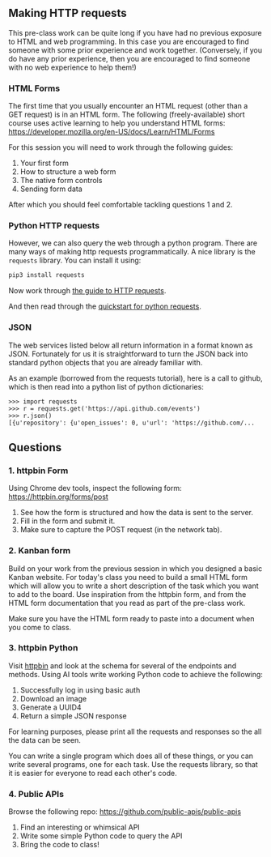 ## Making HTTP requests

This pre-class work can be quite long if you have had no previous exposure to
HTML and web programming. In this case you are encouraged to find someone with
some prior experience and work together. (Conversely, if you do have any prior
experience, then you are encouraged to find someone with no web experience to
help them!)

### HTML Forms

The first time that you usually encounter an HTML request (other than a GET
request) is in an HTML form. The following (freely-available) short course uses
active learning to help you understand HTML forms:
https://developer.mozilla.org/en-US/docs/Learn/HTML/Forms

For this session you will need to work through the following guides:

1. Your first form
2. How to structure a web form
3. The native form controls
4. Sending form data

After which you should feel comfortable tackling questions 1 and 2.

### Python HTTP requests

However, we can also query the web through a python program. There are many
ways of making http requests programmatically. A nice library is the `requests`
library. You can install it using:

```bash
pip3 install requests
```

Now work through [the guide to HTTP requests](https://developer.mozilla.org/en-US/docs/Web/HTTP/Overview).

And then read through the [quickstart for python requests](http://docs.python-requests.org/en/master/user/quickstart/).

### JSON

The web services listed below all return information in a format known as JSON.
Fortunately for us it is straightforward to turn the JSON back into standard
python objects that you are already familiar with.

As an example (borrowed from the requests tutorial), here is a call to github,
which is then read into a python list of python dictionaries:

```python3
>>> import requests
>>> r = requests.get('https://api.github.com/events')
>>> r.json()
[{u'repository': {u'open_issues': 0, u'url': 'https://github.com/...
```

## Questions

### 1. httpbin Form

Using Chrome dev tools, inspect the following form:
https://httpbin.org/forms/post

1. See how the form is structured and how the data is sent to the server.
2. Fill in the form and submit it.
3. Make sure to capture the POST request (in the network tab).

### 2. Kanban form

Build on your work from the previous session in which you designed a basic
Kanban website. For today's class you need to build a small HTML form which
will allow you to write a short description of the task which you want to add
to the board. Use inspiration from the httpbin form, and from the HTML form
documentation that you read as part of the pre-class work.

Make sure you have the HTML form ready to paste into a document when you
come to class.

### 3. httpbin Python

Visit [httpbin](https://httpbin.org/) and look at the schema for several of the endpoints and methods.
Using AI tools write working Python code to achieve the following:

1. Successfully log in using basic auth
2. Download an image
3. Generate a UUID4
4. Return a simple JSON response

For learning purposes, please print all the requests and responses so the all
the data can be seen.

You can write a single program which does all of these things, or you can write
several programs, one for each task. Use the requests library, so that it is easier
for everyone to read each other's code.

### 4. Public APIs

Browse the following repo:
https://github.com/public-apis/public-apis

1. Find an interesting or whimsical API
2. Write some simple Python code to query the API
3. Bring the code to class!
